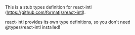 This is a stub types definition for react-intl (https://github.com/formatjs/react-intl).

react-intl provides its own type definitions, so you don't need @types/react-intl installed!